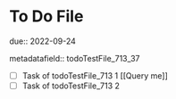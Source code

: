 # To Do File

due:: 2022-09-24

metadatafield:: todoTestFile_713\_37

- [ ] Task of todoTestFile_713 1 [[Query me]]
- [ ] Task of todoTestFile_713 2
